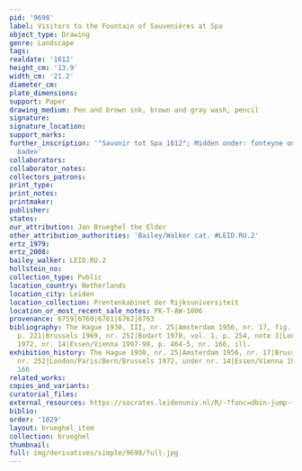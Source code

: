 ```yaml
---
pid: '9698'
label: Visitors to the Fountain of Sauvenières at Spa
object_type: Drawing
genre: Landscape
tags: 
realdate: '1612'
height_cm: '13.9'
width_cm: '21.2'
diameter_cm: 
plate_dimensions: 
support: Paper
drawing_medium: Pen and brown ink, brown and gray wash, pencil
signature: 
signature_location: 
support_marks: 
further_inscription: '"Savonir tot Spa 1612"; Midden onder: fonteyne om doogen te
  baden'
collaborators: 
collaborator_notes: 
collectors_patrons: 
print_type: 
print_notes: 
printmaker: 
publisher: 
states: 
our_attribution: Jan Brueghel the Elder
other_attribution_authorities: 'Bailey/Walker cat. #LEID.RU.2'
ertz_1979: 
ertz_2008: 
bailey_walker: LEID.RU.2
hollstein_no: 
collection_type: Public
location_country: Netherlands
location_city: Leiden
location_collection: Prentenkabinet der Rijksuniversiteit
location_or_most_recent_sale_notes: PK-T-AW-1006
provenance: 6759|6760|6761|6762|6763
bibliography: The Hague 1930, III, nr. 25|Amsterdam 1956, nr. 17, fig. 8|Winner 1961,
  p. 221|Brussels 1969, nr. 252|Bodart 1970, vol. 1, p. 254, note 3|London/Paris/Bern/Brussels
  1972, nr. 14|Essen/Vienna 1997-98, p. 464-5, nr. 166, ill.
exhibition_history: The Hague 1930, nr. 25|Amsterdam 1956, nr. 17|Brussels 1969, under
  nr. 252|London/Paris/Bern/Brussels 1972, under nr. 14|Essen/Vienna 1997-98, nr.
  166
related_works: 
copies_and_variants: 
curatorial_files: 
external_resources: https://socrates.leidenuniv.nl/R/-?func=dbin-jump-full&object_id=2713727
biblio: 
order: '1029'
layout: brueghel_item
collection: brueghel
thumbnail: 
full: img/derivatives/simple/9698/full.jpg
---
```

